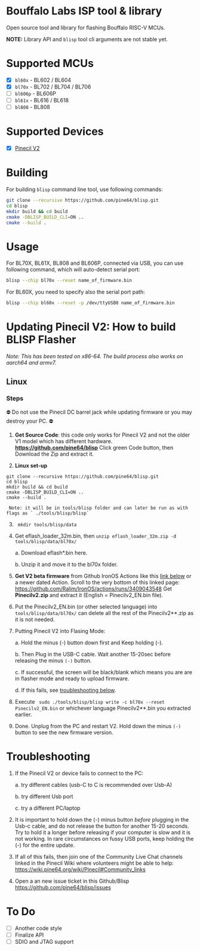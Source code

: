 # Bouffalo Labs ISP tool & library

Open source tool and library for flashing Bouffalo RISC-V MCUs.

**NOTE:** Library API and `blisp` tool cli arguments are not stable yet.

# Supported MCUs

- [X] `bl60x` - BL602 / BL604
- [X] `bl70x` - BL702 / BL704 / BL706 
- [ ] `bl606p` - BL606P
- [ ] `bl61x` - BL616 / BL618
- [ ] `bl808` - BL808

# Supported Devices
- [X] [Pinecil V2](https://wiki.pine64.org/wiki/Pinecil)

# Building
For building `blisp` command line tool, use following commands:

```bash
git clone --recursive https://github.com/pine64/blisp.git
cd blisp
mkdir build && cd build
cmake -DBLISP_BUILD_CLI=ON ..
cmake --build .
```

# Usage

For BL70X, BL61X, BL808 and BL606P, connected via USB, you can use following command, which will auto-detect serial port:

```bash
blisp --chip bl70x --reset name_of_firmware.bin
```

For BL60X, you need to specify also the serial port path:

```bash
blisp --chip bl60x --reset -p /dev/ttyUSB0 name_of_firmware.bin
```

# Updating Pinecil V2: How to build BLISP Flasher

_Note: This has been tested on x86-64. The build process also works on aarch64 and armv7._
## Linux

### Steps

⛔ Do not use the Pinecil DC barrel jack while updating firmware or you may destroy your PC. ⛔

1. **Get Source Code**: this code only works for Pinecil V2 and not the older V1 model which has different hardware.
**https://github.com/pine64/blisp**
Click green Code button, then Download the Zip and extract it.

2. **Linux set-up**
```
git clone --recursive https://github.com/pine64/blisp.git
cd blisp
mkdir build && cd build
cmake -DBLISP_BUILD_CLI=ON ..
cmake --build .
```
     Note: it will be in tools/blisp folder and can later be run as with flags as ` ./tools/blisp/blisp`

3. ` mkdir tools/blisp/data`

4. Get eflash_loader_32m.bin, then `unzip eflash_loader_32m.zip -d tools/blisp/data/bl70x/`
   
   a. Download eflash*.bin here.
   
   b. Unzip it and move it to the bl70x folder.

5. **Get V2 beta firmware** from Github IronOS Actions like this [link below](https://github.com/Ralim/IronOS/actions/runs/3409043548) or a newer dated Action.
Scroll to the very bottom of this linked page: https://github.com/Ralim/IronOS/actions/runs/3409043548
Get **Pinecilv2.zip** and extract it (English =  Pinecilv2_EN.bin file).

6.  Put the  Pinecilv2_EN.bin (or other selected language) into  `tools/blisp/data/bl70x/`
can delete all the rest of the Pinecilv2**.zip as it is not needed.

7. Putting Pinecil V2 into Flasing Mode:

      a. Hold the minus (-) button down first and Keep holding (-).
      
      b. Then Plug in the USB-C cable. Wait another 15-20sec before releasing the minus `(-)` button.
      
      c. If successful, the screen will be black/blank which means you are are in flasher mode and ready to upload firmware.
      
      d. If this fails, see [troubleshooting below](https://github.com/blisp/blob/master/README.md#troubleshooting).

8. Execute ` sudo ./tools/blisp/blisp write -c bl70x --reset Pinecilv2_EN.bin`
or whichever language Pinecilv2**.bin you extracted earlier.

9. Done. Unplug from the PC and restart V2. Hold down the minus `(-)` button to see the new firmware version.

# Troubleshooting
1. If the Pinecil V2 or device fails to connect to the PC:

    a. try different cables (usb-C to C is recommended over Usb-A)
    
    b. try different Usb port
    
    c. try a different PC/laptop
    
2. It is important to hold down the (-) minus button _before_ plugging in the Usb-c cable, and do not release the button for another 15-20 seconds. Try to hold it a longer before releasing if your computer is slow and it is not working. In rare circumstances on fussy USB ports, keep holding the (-) for the entire update.
3. If all of this fails, then join one of the Community Live Chat channels linked in the Pinecil Wiki where volunteers might be able to help: https://wiki.pine64.org/wiki/Pinecil#Community_links
4. Open a an new issue ticket in this Github/Blisp https://github.com/pine64/blisp/issues


# To Do

- [ ] Another code style
- [ ] Finalize API
- [ ] SDIO and JTAG support
